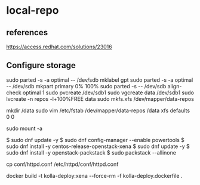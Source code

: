 # local-repo

## references
https://access.redhat.com/solutions/23016

## Configure storage

sudo parted -s -a optimal -- /dev/sdb mklabel gpt
sudo parted -s -a optimal -- /dev/sdb mkpart primary 0% 100%
sudo parted -s -- /dev/sdb align-check optimal 1
sudo pvcreate /dev/sdb1
sudo vgcreate data /dev/sdb1
sudo lvcreate -n repos -l+100%FREE data
sudo mkfs.xfs /dev/mapper/data-repos

mkdir /data
sudo vim /etc/fstab
/dev/mapper/data-repos /data xfs defaults 0 0 

sudo mount -a



$ sudo dnf update -y
$ sudo dnf config-manager --enable powertools
$ sudo dnf install -y centos-release-openstack-xena
$ sudo dnf update -y
$ sudo dnf install -y openstack-packstack
$ sudo packstack --allinone

cp conf/httpd.conf /etc/httpd/conf/httpd.conf

docker build -t kolla-deploy:xena --force-rm -f kolla-deploy.dockerfile .